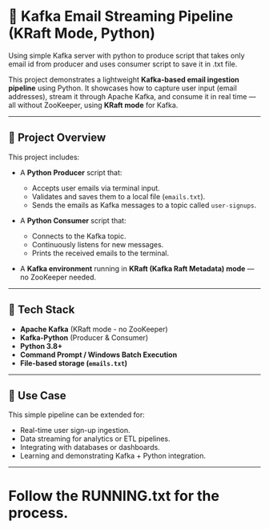 # 📧 Kafka Email Streaming Pipeline (KRaft Mode, Python)
Using simple Kafka server with python to produce script that takes only email id from producer and uses consumer script to save it in .txt file.

This project demonstrates a lightweight **Kafka-based email ingestion pipeline** using Python. It showcases how to capture user input (email addresses), stream it through Apache Kafka, and consume it in real time — all without ZooKeeper, using **KRaft mode** for Kafka.

---

## 🚀 Project Overview

This project includes:

- A **Python Producer** script that:
  - Accepts user emails via terminal input.
  - Validates and saves them to a local file (`emails.txt`).
  - Sends the emails as Kafka messages to a topic called `user-signups`.

- A **Python Consumer** script that:
  - Connects to the Kafka topic.
  - Continuously listens for new messages.
  - Prints the received emails to the terminal.

- A **Kafka environment** running in **KRaft (Kafka Raft Metadata) mode** — no ZooKeeper needed.

---

## 🧱 Tech Stack

- **Apache Kafka** (KRaft mode - no ZooKeeper)
- **Kafka-Python** (Producer & Consumer)
- **Python 3.8+**
- **Command Prompt / Windows Batch Execution**
- **File-based storage (`emails.txt`)**

---

## 🎯 Use Case

This simple pipeline can be extended for:
- Real-time user sign-up ingestion.
- Data streaming for analytics or ETL pipelines.
- Integrating with databases or dashboards.
- Learning and demonstrating Kafka + Python integration.

---

# Follow the RUNNING.txt for the process.

